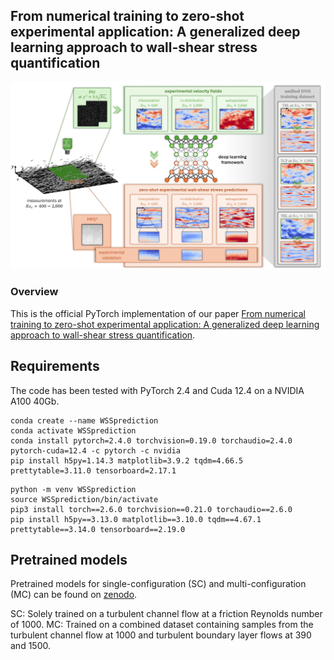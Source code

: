 ## From numerical training to zero-shot experimental application: A generalized deep learning approach to wall-shear stress quantification

![Representative image](./res/overview.jpg)

### Overview
This is the official PyTorch implementation of our paper [From numerical training to zero-shot experimental application: A generalized deep learning approach to wall-shear stress quantification](https://arxiv.org/abs/2409.03933).

## Requirements
The code has been tested with PyTorch 2.4 and Cuda 12.4 on a NVIDIA A100 40Gb.
```Shell
conda create --name WSSprediction
conda activate WSSprediction
conda install pytorch=2.4.0 torchvision=0.19.0 torchaudio=2.4.0 pytorch-cuda=12.4 -c pytorch -c nvidia
pip install h5py=1.14.3 matplotlib=3.9.2 tqdm=4.66.5 prettytable=3.11.0 tensorboard=2.17.1
```

```Shell
python -m venv WSSprediction
source WSSprediction/bin/activate
pip3 install torch==2.6.0 torchvision==0.21.0 torchaudio==2.6.0
pip install h5py==3.13.0 matplotlib==3.10.0 tqdm==4.67.1 prettytable==3.14.0 tensorboard==2.19.0
```

## Pretrained models
Pretrained models for single-configuration (SC) and multi-configuration (MC) can be found on [zenodo](https://doi.org/10.5281/zenodo.15236991). 

SC: Solely trained on a turbulent channel flow at a friction Reynolds number of 1000.
MC: Trained on a combined dataset containing samples from the turbulent channel flow at 1000 and turbulent boundary layer flows at 390 and 1500.

